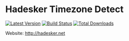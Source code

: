 Hadesker Timezone Detect
=======================

[![Latest Version](https://img.shields.io/github/release/namnguyen12041994/timezones.svg?style=flat-square)](https://github.com/namnguyen12041994/timezones.git)
[![Build Status](https://img.shields.io/travis/hadesker/timezones.svg?style=flat-square)]()
[![Total Downloads](https://img.shields.io/packagist/dt/hadesker/timezones.svg?style=flat-square)](https://packagist.org/packages/hadesker/timezones)

Website: http://hadesker.net